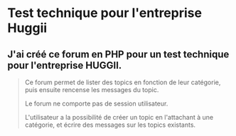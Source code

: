 # Test technique pour l'entreprise Huggii

## J'ai créé ce forum en PHP pour un test technique pour l'entreprise HUGGII.

> Ce forum permet de lister des topics en fonction de leur catégorie, puis ensuite rencense les messages du topic.
>
> Le forum ne comporte pas de session utilisateur.
>
> L'utilisateur a la possibilité de créer un topic en l'attachant à une catégorie, et écrire des messages sur les topics existants.
